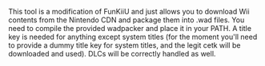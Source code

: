 This tool is a modification of FunKiiU and just allows you to download Wii contents from the Nintendo CDN and package them into .wad files. You need to compile the provided wadpacker and place it in your PATH. A title key is needed for anything except system titles (for the moment you'll need to provide a dummy title key for system titles, and the legit cetk will be downloaded and used). DLCs will be correctly handled as well.